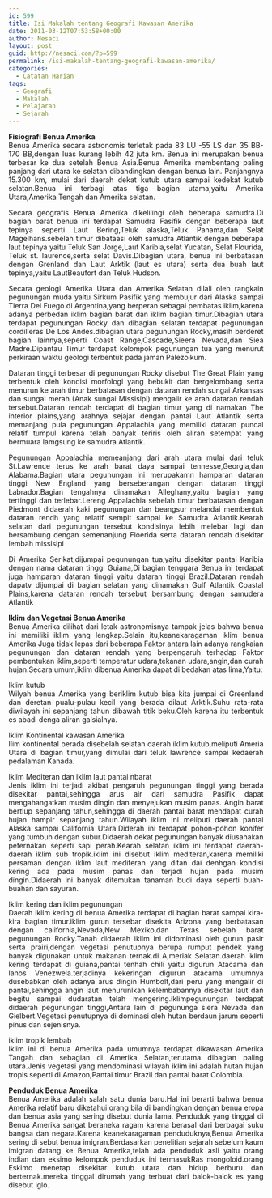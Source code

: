 ```yaml
---
id: 599
title: Isi Makalah tentang Geografi Kawasan Amerika
date: 2011-03-12T07:53:58+00:00
author: Nesaci
layout: post
guid: http://nesaci.com/?p=599
permalink: /isi-makalah-tentang-geografi-kawasan-amerika/
categories:
  - Catatan Harian
tags:
  - Geografi
  - Makalah
  - Pelajaran
  - Sejarah
---
```

<p style="text-align: justify;">
  <strong>Fisiografi Benua Amerika</strong><br /> Benua Amerika secara astronomis terletak pada 83 LU -55 LS dan 35 BB- 170 BB,dengan luas kurang lebih 42 juta km. Benua ini merupakan benua terbesar ke dua setelah Benua Asia.Benua Amerika membentang paling panjang dari utara ke selatan dibandingkan dengan benua lain. Panjangnya 15.300 km, mulai dari daerah dekat kutub utara sampai kedekat kutub selatan.Benua ini terbagi atas tiga bagian utama,yaitu Amerika Utara,Amerika Tengah dan Amerika selatan.
</p>

<p style="text-align: justify;">
  Secara geografis Benua Amerika dikelilingi oleh beberapa samudra.Di bagian barat benua ini terdapat Samudra Fasifik dengan beberapa laut tepinya seperti Laut Bering,Teluk alaska,Teluk Panama,dan Selat Magelhans.sebelah timur dibataasi oleh samudra Atlantik dengan beberapa laut tepinya yaitu Teluk San Jorge,Laut Karibia,selat Yucatan, Selat Flourida, Teluk st. laurence,serta selat Davis.Dibagian utara, benua ini berbatasan dengan Grenland dan Laut Arktik (laut es utara) serta dua buah laut tepinya,yaitu LautBeaufort dan Teluk Hudson.
</p>

<p style="text-align: justify;">
  Secara geologi Amerika Utara dan Amerika Selatan dilali oleh rangkain pegunungan muda yaitu Sirkum Pasifik yang membujur dari Alaska sampai Tierra Del Fuego di Argentina,yang berperan sebagai pembatas iklim,karena adanya perbedan iklim bagian barat dan iklim bagian timur.Dibagian utara terdapat pegunungan Rocky dan dibagian selatan terdapat pegunungan cordilleras De Los Andes.dibagian utara pegunungan Rocky,masih berderet bagian lainnya,seperti Coast Range,Cascade,Sieera Nevada,dan Siea Madre.Dipantau Timur terdapat kelompok pegunungan tua yang menurut perkiraan waktu geologi terbentuk pada jaman Palezoikum.
</p>

<p style="text-align: justify;">
  Dataran tinggi terbesar di pegunungan Rocky disebut The Great Plain yang terbentuk oleh kondisi morfologi yang bebukit dan bergelombang serta menurun ke arah timur berbatasan dengan dataran rendah sungai Arkansas dan sungai merah (Anak sungai Missisipi) mengalir ke arah dataran rendah tersebut.Dataran rendah terdapat di bagian timur yang di namakan The interior plains,yang arahnya sejajar dengan pantai Laut Atlantik serta memanjang pula pegunungan Appalachia yang memiliki dataran puncal relatif tumpul karena telah banyak teriris oleh aliran setempat yang bermuara lamgsung ke samudra Atlantik.
</p>

<p style="text-align: justify;">
  Pegunungan Appalachia memeanjang dari arah utara mulai dari teluk St.Lawrence terus ke arah barat daya sampai tennesse,Georgia,dan Alabama.Bagian utara pegunungan ini merupakamn hamparan dataran tinggi New England yang berseberangan dengan dataran tinggi Labrador.Bagian tengahnya dinamakan Alleghany,yaitu bagian yang tertinggi dan terlebar.Lereng Appalachia sebelah timur berbatasan dengan Piedmont didaerah kaki pegunungan dan beangsur melandai membentuk dataran rendh yang relatif sempit sampai ke Samudra Atlantik.Kearah selatan dari pegunungan tersebut kondisinya lebih melebar lagi dan bersambung dengan semenanjung Floerida serta dataran rendah disekitar lembah missisipi
</p>

<p style="text-align: justify;">
  Di Amerika Serikat,dijumpai pegunungan tua,yaitu disekitar pantai Karibia dengan nama dataran tinggi Guiana,Di bagian tenggara Benua ini terdapat juga hamparan dataran tinggi yaitu dataran tinggi Brazil.Dataran rendah dapatv dijumpai di bagian selatan yang dinamakan Gulf Atlantik Coastal Plains,karena dataran rendah tersebut bersambung dengan samudera Atlantik
</p>

<p style="text-align: justify;">
  <strong>Iklim dan Vegetasi Benua Amerika</strong><br /> Benua Amerika dilihat dari letak astronomisnya tampak jelas bahwa benua ini memiliki iklim yang lengkap.Selain itu,keanekaragaman iklim benua Amerika Juga tidak lepas dari beberapa Faktor antara lain adanya rangkaian pegunungan dan dataran rendah yang berpengaruh terhadap Faktor pembentukan iklim,seperti temperatur udara,tekanan udara,angin,dan curah hujan.Secara umum,iklim dibenua Amerika dapat di bedakan atas lima,Yaitu:
</p>

<p style="text-align: justify;">
  Iklim kutub<br /> Wilyah benua Amerika yang beriklim kutub bisa kita jumpai di Greenland dan deretan pualu-pulau kecil yang berada dilaut Arktik.Suhu rata-rata diwilayah ini sepanjang tahun dibawah titik beku.Oleh karena itu terbentuk es abadi denga aliran galsialnya.
</p>

<p style="text-align: justify;">
  Iklim Kontinental kawasan Amerika<br /> Ilim kontinental berada disebelah selatan daerah iklim kutub,meliputi Ameria Utara di bagian timur,yang dimulai dari teluk lawrence sampai kedaerah pedalaman Kanada.
</p>

<p style="text-align: justify;">
  Iklim Mediteran dan iklim laut pantai nbarat<br /> Jenis iklim ini terjadi akibat pengaruh pegunungan tinggi yang berada disekitar pantai,sehingga arus air dari samudra Pasifik dapat mengahangatkan musim dingin dan menyejukan musim panas. Angin barat bertiup sepanjang tahun,sehingga di daerah pantai barat mendapat curah hujan hampir sepanjang tahun.Wilayah iklim ini meliputi daerah pantai Alaska sampai California Utara.Diderah ini terdapat pohon-pohon konifer yang tumbuh dengan subur.Didaerah dekat pegunungan banyak diusahakan peternakan seperti sapi perah.Kearah selatan iklim ini terdapat daerah-daerah iklim sub tropik.iklim ini disebut iklim mediteran,karena memiliki persaman dengan iklim laut mediteran yang ditan dai denhgan kondisi kering ada pada musim panas dan terjadi hujan pada musim dingin.Didaerah ini banyak ditemukan tanaman budi daya seperti buah-buahan dan sayuran.
</p>

<p style="text-align: justify;">
  Iklim kering dan iklim pegunungan<br /> Daerah iklim kering di benua Amerika terdapat di bagian barat sampai kira-kira bagian timur.iklim gurun tersebar disekita Arizona yang berbatasan dengan california,Nevada,New Mexiko,dan Texas sebelah barat pegunungan Rocky.Tanah didaerah iklim ini didominasi oleh gurun pasir serta prairi,dengan vegetasi penutupnya berupa rumput pendek yang banyak digunakan untuk makanan ternak.di A,meriak Selatan.daerah iklim kering terdapat di guiana,pantai tenhah chili yaitu digurun Atacama dan lanos Venezwela.terjadinya kekeringan digurun atacama umumnya dusebabkan oleh adanya arus dingin Humbolt,dari peru yang mengalir di pantai,sehingga angin laut menurunlkan kelembabannya disekitar laut dan begitu sampai dudaratan telah mengering.iklimpegunungan terdapat didaerah pegunungan tinggi,Antara lain di pegununga siera Nevada dan Gielbert.Vegetasi penutupnya di dominasi oleh hutan berdaun jarum seperti pinus dan sejenisnya.
</p>

<p style="text-align: justify;">
  iklim tropik lembab<br /> Iklim ini di benua Amerika pada umumnya terdapat dikawasan Amerika Tangah dan sebagian di Amerika Selatan,terutama dibagian paling utara.Jenis vegetasi yang mendominasi wilayah iklim ini adalah hutan hujan tropis seperti di Amazon,Pantai timur Brazil dan pantai barat Colombia.
</p>

<p style="text-align: justify;">
  <strong>Penduduk Benua Amerika</strong><br /> Benua Amerika adalah salah satu dunia baru.Hal ini berarti bahwa benua Amerika relatif baru diketahui orang bila di bandingkan dengan benua eropa dan benua asia yang sering disebut dunia lama. Penduduk yang tinggal di Benua Amerika sangat beraneka ragam karena berasal dari berbagai suku bangsa dan negara.Karena keanekaragaman penduduknya,Benua Amerika sering di sebut benua imigran.Berdasarkan penelitian sejarah sebelum kaum imigran datang ke Benua Amerika,telah ada penduduk asli yaitu orang indian dan eksimo kelompok penduduk ini termasukRas mongoloid.orang Eskimo menetap disekitar kutub utara dan hidup berburu dan berternak.mereka tinggal dirumah yang terbuat dari balok-balok es yang disebut iglo.
</p>